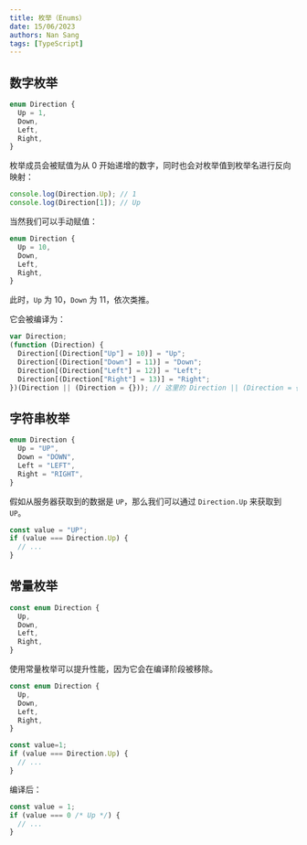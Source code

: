 ```yaml
---
title: 枚举（Enums）
date: 15/06/2023
authors: Nan Sang
tags: [TypeScript]
---
```

## 数字枚举

```ts
enum Direction {
  Up = 1,
  Down,
  Left,
  Right,
}
```

枚举成员会被赋值为从 0 开始递增的数字，同时也会对枚举值到枚举名进行反向映射：

```ts
console.log(Direction.Up); // 1
console.log(Direction[1]); // Up
```

当然我们可以手动赋值：

```ts
enum Direction {
  Up = 10,
  Down,
  Left,
  Right,
}
```

此时，`Up` 为 10，`Down` 为 11，依次类推。

它会被编译为：

```js
var Direction;
(function (Direction) {
  Direction[(Direction["Up"] = 10)] = "Up";
  Direction[(Direction["Down"] = 11)] = "Down";
  Direction[(Direction["Left"] = 12)] = "Left";
  Direction[(Direction["Right"] = 13)] = "Right";
})(Direction || (Direction = {})); // 这里的 Direction || (Direction = {}) 是为了防止重复声明
```

## 字符串枚举

```ts
enum Direction {
  Up = "UP",
  Down = "DOWN",
  Left = "LEFT",
  Right = "RIGHT",
}
```

假如从服务器获取到的数据是 `UP`，那么我们可以通过 `Direction.Up` 来获取到 `UP`。

```ts
const value = "UP";
if (value === Direction.Up) {
  // ...
}
```

## 常量枚举

```ts
const enum Direction {
  Up,
  Down,
  Left,
  Right,
}
```

使用常量枚举可以提升性能，因为它会在编译阶段被移除。  

```ts
const enum Direction {
  Up,
  Down,
  Left,
  Right,
}

const value=1;
if (value === Direction.Up) {
  // ...
}
```

编译后：

```js
const value = 1;
if (value === 0 /* Up */) {
  // ...
}
```
